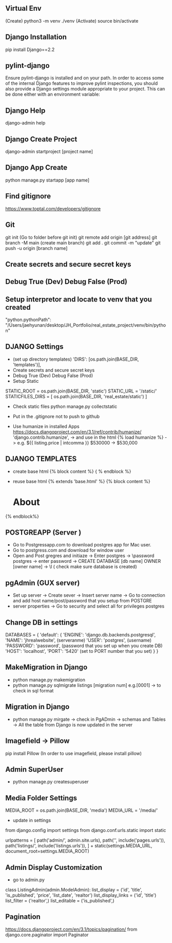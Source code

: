 ## Virtual Env
(Create) python3 -m venv ./venv
(Activate) source bin/activate

## Django Installation
pip install Django==2.2

## pylint-django
Ensure pylint-django is installed and on your path. In order to access some of the internal Django features to improve pylint inspections, you should also provide a Django settings module appropriate to your project. This can be done either with an environment variable:

## Django Help
django-admin help

## Django Create Project
django-admin startproject [project name]

## Django App Create
python manage.py startapp [app name]

## Find gitignore
https://www.toptal.com/developers/gitignore

## Git
git init (Go to folder before git init)
git remote add origin [git address]
git branch -M main (create main branch)
git add .
git commit -m "update"
git push -u origin [branch name]

## Create secrets and secure secret keys
## Debug True (Dev) Debug False (Prod)

## Setup interpretor and locate to venv that you created
"python.pythonPath": "/Users/jaehyunan/desktop/JH_Portfolio/real_estate_project/venv/bin/python"




## DJANGO Settings

- (set up directory templates)
'DIRS': [os.path.join(BASE_DIR, 'templates')],
- Create secrets and secure secret keys
- Debug True (Dev) Debug False (Prod)
- Setup Static

STATIC_ROOT = os.path.join(BASE_DIR, 'static')
STATIC_URL = '/static/'
STATICFILES_DIRS = [
    os.path.join(BASE_DIR, 'real_estate/static')
]

- Check static files
python manage.py collectstatic 
- Put in the .gitignore not to push to github


- Use humanize in installed Apps
https://docs.djangoproject.com/en/3.1/ref/contrib/humanize/
'django.contrib.humanize',
-> and use in the html {% load humanize %}
-> e.g. ${{ listing.price | intcomma }} $530000 -> $530,000

## DJANGO TEMPLATES

- create base html
{% block content %} { % endblock %}

- reuse base html
{% extends 'base.html' %} {% block content %}
    <h1>About</h1>
{% endblock%}



## POSTGREAPP (Server )

- Go to Postgressapp.com to download postgres app for Mac user.
- Go to postgress.com and download for window user
- Open and Post gregres and initiaze 
 -> Enter postgres
 -> \password postgres
 -> enter password
 -> CREATE DATABASE [db name] OWNER [owner name]
 -> \l ( check make sure database is created)

## pgAdmin (GUX server)

- Set up server
 -> Create sever
 -> Insert server name
 -> Go to connection and add host name/post/password that you setup from POSTGRE
- server properties
 -> Go to security and select all for privileges postgres 


 ## Change DB in settings

 DATABASES = {
    'default': {
        'ENGINE': 'django.db.backends.postgresql',
        'NAME': 'jhrealwebsite', (serveranme)
        'USER': 'postgres', (username)
        'PASSWORD': 'password', (password that you set up when you create DB)
        'HOST': 'localhost',
        'PORT': '5420' (set to PORT number that you set)
    }
}

## MakeMigration in Django

- python manage.py makemigration
- python manage.py sqlmigrate listings [migration num] e.g.[0001] -> to check in sql format 


## Migration in Django
- python manage.py mirgate
 -> check in PgADmin 
 -> schemas and Tables
 -> All the table from Django is now updated in the server



 ## Imagefield -> Pillow 
 pip install Pillow
 (In order to use imagefield, please install pillow)


 ## Admin SuperUser
 - python manage.py createsuperuser

 ## Media Folder Settings
MEDIA_ROOT = os.path.join(BASE_DIR, 'media')
MEDIA_URL = '/media/'

- update in settings

from django.config import settings
from django.conf.urls.static import static

urlpatterns = [
    path('admin/', admin.site.urls),
    path('', include('pages.urls')),
    path('listings/', include('listings.urls')),
] + static(settings.MEDIA_URL, document_root=settings.MEDIA_ROOT)


## Admin Display Customization
 - go to admin.py

class ListingAdmin(admin.ModelAdmin):
    list_display = ('id', 'title', 'is_published',
                    'price', 'list_date', 'realtor')
    list_display_links = ('id', 'title')
    list_filter = ('realtor',)
    list_editable = ('is_published',)

## Pagination
https://docs.djangoproject.com/en/3.1/topics/pagination/
from django.core.paginator import Paginator